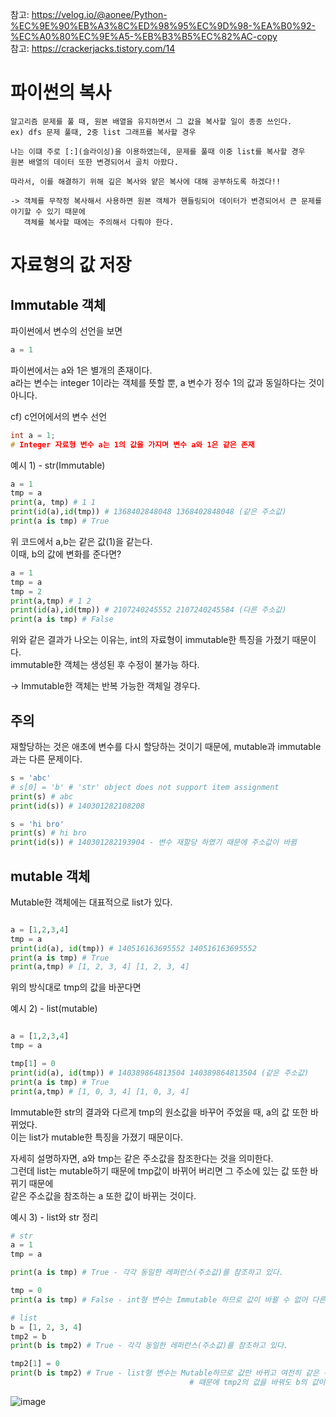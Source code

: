 참고: https://velog.io/@aonee/Python-%EC%9E%90%EB%A3%8C%ED%98%95%EC%9D%98-%EA%B0%92-%EC%A0%80%EC%9E%A5-%EB%B3%B5%EC%82%AC-copy  
참고: https://crackerjacks.tistory.com/14


# 파이썬의 복사
```
알고리즘 문제를 풀 때, 원본 배열을 유지하면서 그 값을 복사할 일이 종종 쓰인다.
ex) dfs 문제 풀때, 2중 list 그래프를 복사할 경우

나는 이떄 주로 [:](슬라이싱)을 이용하였는데, 문제를 풀때 이중 list를 복사할 경우
원본 배열의 데이터 또한 변경되어서 골치 아팠다. 

따라서, 이를 해결하기 위해 깊은 복사와 얕은 복사에 대해 공부하도록 하겠다!!

-> 객체를 무작정 복사해서 사용하면 원본 객체가 핸들링되어 데이터가 변경되어서 큰 문제를 야기할 수 있기 때문에 
   객체를 복사할 때에는 주의해서 다뤄야 한다.
```

# 자료형의 값 저장

## Immutable 객체

파이썬에서 변수의 선언을 보면
``` python
a = 1
```
  
파이썬에서는 a와 1은 별개의 존재이다.  
a라는 변수는 integer 1이라는 객체를 뜻할 뿐, a 변수가 정수 1의 값과 동일하다는 것이 아니다.  

cf) c언어에서의 변수 선언
``` c
int a = 1;
# Integer 자료형 변수 a는 1의 값을 가지며 변수 a와 1은 같은 존재
```

예시 1) - str(Immutable)
``` python
a = 1
tmp = a
print(a, tmp) # 1 1
print(id(a),id(tmp)) # 1368402848048 1368402848048 (같은 주소값)
print(a is tmp) # True
```

위 코드에서 a,b는 같은 값(1)을 같는다.  
이때, b의 값에 변화를 준다면?
``` python
a = 1
tmp = a
tmp = 2
print(a,tmp) # 1 2
print(id(a),id(tmp)) # 2107240245552 2107240245584 (다른 주소값)
print(a is tmp) # False
```
위와 같은 결과가 나오는 이유는, int의 자료형이 immutable한 특징을 가졌기 때문이다.  
immutable한 객체는 생성된 후 수정이 불가능 하다.  

-> Immutable한 객체는 반복 가능한 객체일 경우다.

## 주의

재할당하는 것은 애초에 변수를 다시 할당하는 것이기 때문에, mutable과 immutable과는 다른 문제이다.
``` python
s = 'abc'
# s[0] = 'b' # 'str' object does not support item assignment
print(s) # abc
print(id(s)) # 140301282108208

s = 'hi bro'
print(s) # hi bro
print(id(s)) # 140301282193904 - 변수 재할당 하였기 때문에 주소값이 바뀜

```
## mutable 객체

Mutable한 객체에는 대표적으로 list가 있다.  
``` python

a = [1,2,3,4]
tmp = a
print(id(a), id(tmp)) # 140516163695552 140516163695552
print(a is tmp) # True
print(a,tmp) # [1, 2, 3, 4] [1, 2, 3, 4]
```
위의 방식대로 tmp의 값을 바꾼다면

예시 2) - list(mutable)
``` python

a = [1,2,3,4]
tmp = a

tmp[1] = 0
print(id(a), id(tmp)) # 140389864813504 140389864813504 (같은 주소값)
print(a is tmp) # True
print(a,tmp) # [1, 0, 3, 4] [1, 0, 3, 4]

```
Immutable한 str의 결과와 다르게 tmp의 원소값을 바꾸어 주었을 때, a의 값 또한 바뀌었다.  
이는 list가 mutable한 특징을 가졌기 때문이다.  

자세히 설명하자면, a와 tmp는 같은 주소값을 참조한다는 것을 의미한다.  
그런데 list는 mutable하기 때문에 tmp값이 바뀌어 버리면 그 주소에 있는 값 또한 바뀌기 때문에  
같은 주소값을 참조하는 a 또한 값이 바뀌는 것이다.  

예시 3) - list와 str 정리
``` python
# str
a = 1
tmp = a

print(a is tmp) # True - 각각 동일한 레퍼런스(주소값)를 참조하고 있다.

tmp = 0
print(a is tmp) # False - int형 변수는 Immutable 하므로 값이 바뀔 수 없어 다른 id 값을 갖음

# list
b = [1, 2, 3, 4]
tmp2 = b
print(b is tmp2) # True - 각각 동일한 레퍼런스(주소값)를 참조하고 있다.

tmp2[1] = 0
print(b is tmp2) # True - list형 변수는 Mutable하므로 값만 바뀌고 여전히 같은 주소값을 참조한다. 
                                        # 때문에 tmp2의 값을 바꿔도 b의 값이 따라서 바뀌는 것이다.

```
![image](https://user-images.githubusercontent.com/87055456/139575575-d32c9b1d-3a79-42de-bd7a-a282da7281cc.png)
